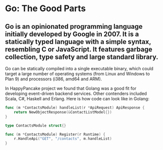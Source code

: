 # Go: The Good Parts

Go is an opinionated programming language initially developed by Google in 2007. It is a statically typed language with a simple syntax, resembling C or JavaScript. It features garbage collection, type safety and large standard library.
---

Go can be statically compiled into a single executable binary, which could target a large number of operating systems (from Linux and Windows to Plan 9) and processors (i386, amd64 and ARM).

In HappyPancake project we found that Golang was a good fit for developing event-driven backend services. Other contenders included Scala, C#, Haskell and Erlang.
Here is how code can look like in Golang:

```go
func (m *ContactsModule) handleList(r *ApiRequest) ApiResponse {
    return NewObjectResponse(&ContactListModel{})
}

type ContactsModule struct{}

func (m *ContactsModule) Register(r Runtime) {
    r.HandleApi("GET", "/contacts", m.handleList)
}
```
